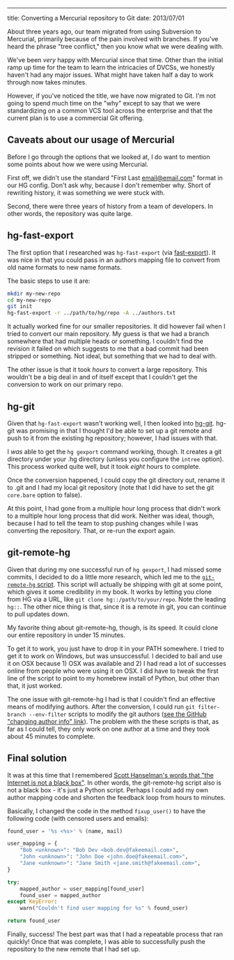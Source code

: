 ---
title: Converting a Mercurial repository to Git
date: 2013/07/01

About three years ago, our team migrated from using Subversion to Mercurial,
primarily because of the pain involved with branches. If you've heard the
phrase "tree conflict," then you know what we were dealing with.

We've been *very* happy with Mercurial since that time. Other than the initial
ramp up time for the team to learn the intricacies of DVCSs, we honestly
haven't had any major issues. What might have taken half a day to work through
now takes minutes.

However, if you've noticed the title, we have now migrated to Git. I'm not
going to spend much time on the "why" except to say that we were standardizing
on a common VCS tool across the enterprise and that the current plan is to use a
commercial Git offering.

## Caveats about our usage of Mercurial

Before I go through the options that we looked at, I do want to mention some
points about how we were using Mercurial.

First off, we didn't use the standard "First Last <email@email.com>" format in
our HG config. Don't ask why, because I don't remember why. Short of rewriting
history, it was something we were stuck with.

Second, there were three years of history from a team of developers. In other
words, the repository was quite large.

## hg-fast-export

The first option that I researched was `hg-fast-export` (via
[fast-export](https://github.com/frej/fast-export)). It was nice in that you
could pass in an authors mapping file to convert from old name formats to new
name formats.

The basic steps to use it are:

```bash
mkdir my-new-repo
cd my-new-repo
git init
hg-fast-export -r ../path/to/hg/repo -A ../authors.txt
```

It actually worked fine for our smaller repositories. It did however fail when
I tried to convert our main repository. My guess is that we had a branch
somewhere that had multiple heads or something. I couldn't find the revision
it failed on which suggests to me that a bad commit had been stripped or
something. Not ideal, but something that we had to deal with.

The other issue is that it took *hours* to convert a large repository. This
wouldn't be a big deal in and of itself except that I couldn't get the
conversion to work on our primary repo.

## hg-git

Given that `hg-fast-export` wasn't working well, I then looked into
[hg-git](http://hg-git.github.io/). hg-git was promising in that I thought I'd
be able to set up a git remote and push to it from the existing hg repository;
however, I had issues with that. 

I *was* able to get the `hg gexport` command working, though. It creates a git
directory under your .hg directory (unless you configure the `intree` option).
This process worked quite well, but it took *eight* hours to complete.

Once the conversion happened, I could copy the git directory out, rename it to
.git and I had my local git repository (note that I did have to set the git
`core.bare` option to false).

At this point, I had gone from a multiple hour long process that didn't work
to a multiple hour long process that did work. Neither was ideal, though,
because I had to tell the team to stop pushing changes while I was converting
the repository. That, or re-run the export again.

## git-remote-hg

Given that during my one successful run of `hg gexport`, I had missed some
commits, I decided to do a little more research, which led me to the
[`git-remote-hg`
script](https://github.com/git/git/blob/master/contrib/remote-helpers/git-remote-hg).
This script will actually be shipping with git at some point, which gives it
some credibility in my book. It works by letting you clone from HG via a URL,
like `git clone hg::/path/to/your/repo`. Note the leading `hg::`. The other
nice thing is that, since it is a remote in git, you can continue to pull
updates down.

My favorite thing about git-remote-hg, though, is its speed. It could clone
our entire repository in under 15 minutes.

To get it to work, you just have to drop it in your PATH somewhere. I tried
to get it to work on Windows, but was unsuccessful. I decided to bail and
use it on OSX because 1) OSX was available and 2) I had read a lot of
successes online from people who were using it on OSX. I did have to tweak the
first line of the script to point to my homebrew install of Python, but other
than that, it just worked.

The one issue with git-remote-hg I had is that I couldn't find an effective
means of modifying authors. After the conversion, I could run `git
filter-branch --env-filter` scripts to modify the git authors ([see the GitHub
"changing author info"
link](https://help.github.com/articles/changing-author-info)). The problem with
the these scripts is that, as far as I could tell, they only work on one author at a
time and they took about 45 minutes to complete.

## Final solution

It was at this time that I remembered [Scott Hanselman's words that "the
Internet is not a black
box"](http://www.hanselman.com/blog/TheInternetIsNotABlackBoxLookInside.aspx).
In other words, the git-remote-hg script also is not a black box - it's just a
Python script. Perhaps I could add my own author mapping code and shorten the
feedback loop from hours to minutes.

Basically, I changed the code in the method `fixup_user()` to have the
following code (with censored users and emails):

```python
found_user = '%s <%s>' % (name, mail)

user_mapping = {
    "Bob <unknown>": "Bob Dev <bob.dev@fakeemail.com>",
    "John <unknown>": "John Doe <john.doe@fakeemail.com>",
    "Jane <unknown>": "Jane Smith <jane.smith@fakeemail.com>",
}

try:
    mapped_author = user_mapping[found_user]
    found_user = mapped_author
except KeyError:
    warn("Couldn't find user mapping for %s" % found_user)

return found_user
```

Finally, success! The best part was that I had a repeatable process that ran
quickly! Once that was complete, I was able to successfully push the
repository to the new remote that I had set up.

